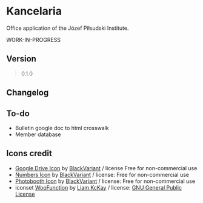 # Kancelaria

Office application of the Józef Piłsudski Institute.

WORK-IN-PROGRESS

## Version

> 0.1.0

## Changelog

## To-do
+ Bulletin google doc to html crosswalk
+ Member database

## Icons credit
+ [Google Drive Icon](https://iconarchive.com/show/button-ui-app-pack-one-icons-by-blackvariant/Google-Drive-icon.html) by [BlackVariant](https://iconarchive.com/artist/blackvariant.html) / license Free for non-commercial use
+ [Numbers Icon](https://iconarchive.com/show/button-ui-system-apps-icons-by-blackvariant/Numbers-icon.html) by [BlackVariant](https://iconarchive.com/artist/blackvariant.html) / license: Free for non-commercial use
+ [Photobooth Icon](https://iconarchive.com/show/button-ui-system-apps-icons-by-blackvariant/Photobooth-icon.html) by [BlackVariant](https://iconarchive.com/artist/blackvariant.html) / license: Free for non-commercial use
+ iconset [WooFunction](http://www.woothemes.com/2009/09/woofunction-178-amazing-web-design-icons) by [Liam KcKay](https://iconarchive.com/artist/wefunction.html) / license: [GNU General Public License](https://www.gnu.org/licenses/gpl-3.0.html)


